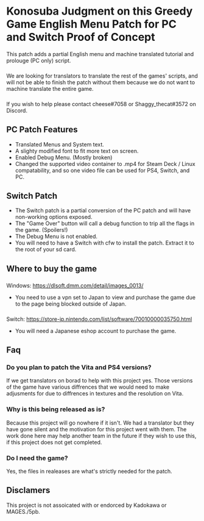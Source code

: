 # Konosuba Judgment on this Greedy Game English Menu Patch for PC and Switch Proof of Concept
This patch adds a partial English menu and machine translated tutorial and prolouge (PC only) script.
###
We are looking for translators to translate the rest of the games' scripts, and will not be able to finish the patch without them because we do not want to machine translate the entire game.
###
If you wish to help please contact cheese#7058 or Shaggy_thecat#3572 on Discord.
## PC Patch Features
- Translated Menus and System text.
- A slighty modified font to fit more text on screen.
- Enabled Debug Menu. (Mostly broken)
- Changed the supported video container to .mp4 for Steam Deck / Linux compatability, and so one video file can be used for PS4, Switch, and PC.
## Switch Patch
- The Switch patch is a partial conversion of the PC patch and will have non-working options exposed.
- The "Game Over" button will call a debug function to trip all the flags in the game. (Spoilers!)
- The Debug Menu is not enabled.
- You will need to have a Switch with cfw to install the patch. Extract it to the root of your sd card.
## Where to buy the game
###
Windows: https://dlsoft.dmm.com/detail/images_0013/ 
- You need to use a vpn set to Japan to view and purchase the game due to the page being blocked outside of Japan.
###
Switch: https://store-jp.nintendo.com/list/software/70010000035750.html
- You will need a Japanese eshop account to purchase the game.
## Faq
### Do you plan to patch the Vita and PS4 versions?
If we get translators on borad to help with this project yes. Those versions of the game have various diffrences that we would need to make adjusments for due to diffrences in textures and the resolution on Vita.
### Why is this being released as is?
Because this project will go nowhere if it isn't. We had a translator but they have gone silent and the motivation for this project went with them. The work done here may help another team in the future if they wish to use this, if this project does not get completed.
### Do I need the game?
Yes, the files in realeases are what's strictly needed for the patch.
## Disclamers
This project is not assoicated with or endorced by Kadokawa or MAGES./5pb.
